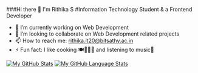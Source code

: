 ###Hi there 👋 I'm Rithika S
#Information Technology Student & a Frontend Developer

- 🔭 I’m currently working on Web Development
- 👯 I’m looking to collaborate on Web Development related projects
- 📫 How to reach me: rithika.it20@bitsathy.ac.in
- ⚡ Fun fact: I like cooking 🍽👩🏻‍🍳 and listening to music🎵



[![My GitHub Stats](https://github-readme-stats.vercel.app/api/?username=rithikasingaravelan&count_private=true&theme=tokyonight&showicons=true)]()
[![My GitHub Language Stats](https://github-readme-stats.vercel.app/api/top-langs/?username=rithikasingaravelan&langs_count=5&theme=tokyonight)]()


